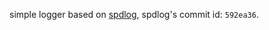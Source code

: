 
simple logger based on [spdlog](https://github.com/gabime/spdlog), spdlog's commit id: `592ea36`.

